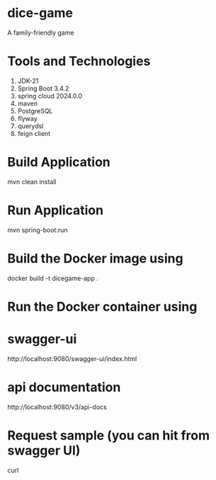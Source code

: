 # dice-game
A family-friendly game

# Tools and Technologies
1. JDK-21
2. Spring Boot 3.4.2
3. spring cloud 2024.0.0
4. maven
5. PostgreSQL
6. flyway
7. querydsl
8. feign client

# Build Application
mvn clean install

# Run Application
mvn spring-boot:run

# Build the Docker image using
docker build -t dicegame-app .

# Run the Docker container using


# swagger-ui
http://localhost:9080/swagger-ui/index.html

# api documentation
http://localhost:9080/v3/api-docs

# Request sample (you can hit from swagger UI)
curl
